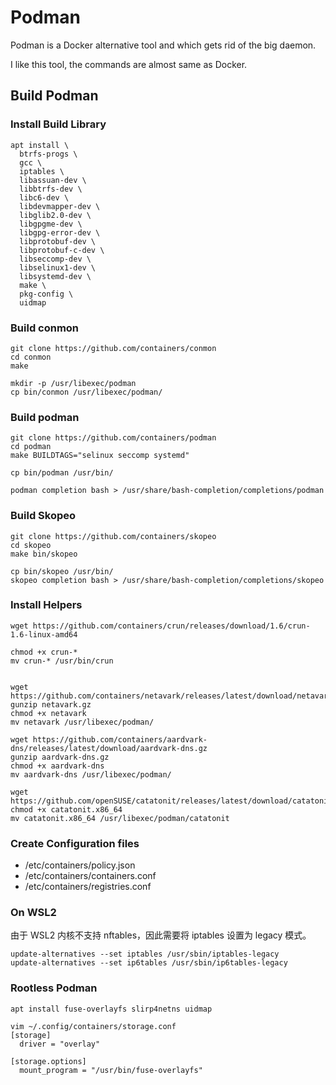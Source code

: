 # Podman

Podman is a Docker alternative tool and which gets rid of the big daemon.

I like this tool, the commands are almost same as Docker.

## Build Podman

### Install Build Library

```
apt install \
  btrfs-progs \
  gcc \
  iptables \
  libassuan-dev \
  libbtrfs-dev \
  libc6-dev \
  libdevmapper-dev \
  libglib2.0-dev \
  libgpgme-dev \
  libgpg-error-dev \
  libprotobuf-dev \
  libprotobuf-c-dev \
  libseccomp-dev \
  libselinux1-dev \
  libsystemd-dev \
  make \
  pkg-config \
  uidmap
```

### Build conmon

```
git clone https://github.com/containers/conmon
cd conmon
make

mkdir -p /usr/libexec/podman
cp bin/conmon /usr/libexec/podman/
```

### Build podman

```
git clone https://github.com/containers/podman
cd podman
make BUILDTAGS="selinux seccomp systemd"

cp bin/podman /usr/bin/

podman completion bash > /usr/share/bash-completion/completions/podman
```

### Build Skopeo

```
git clone https://github.com/containers/skopeo
cd skopeo
make bin/skopeo

cp bin/skopeo /usr/bin/
skopeo completion bash > /usr/share/bash-completion/completions/skopeo
```

### Install Helpers

```
wget https://github.com/containers/crun/releases/download/1.6/crun-1.6-linux-amd64

chmod +x crun-*
mv crun-* /usr/bin/crun


wget https://github.com/containers/netavark/releases/latest/download/netavark.gz
gunzip netavark.gz
chmod +x netavark
mv netavark /usr/libexec/podman/

wget https://github.com/containers/aardvark-dns/releases/latest/download/aardvark-dns.gz
gunzip aardvark-dns.gz
chmod +x aardvark-dns
mv aardvark-dns /usr/libexec/podman/

wget https://github.com/openSUSE/catatonit/releases/latest/download/catatonit.x86_64
chmod +x catatonit.x86_64
mv catatonit.x86_64 /usr/libexec/podman/catatonit
```

### Create Configuration files

* /etc/containers/policy.json
* /etc/containers/containers.conf
* /etc/containers/registries.conf

### On WSL2

由于 WSL2 内核不支持 nftables，因此需要将 iptables 设置为 legacy 模式。

```
update-alternatives --set iptables /usr/sbin/iptables-legacy
update-alternatives --set ip6tables /usr/sbin/ip6tables-legacy
```

### Rootless Podman

```
apt install fuse-overlayfs slirp4netns uidmap

vim ~/.config/containers/storage.conf
[storage]
  driver = "overlay"

[storage.options]
  mount_program = "/usr/bin/fuse-overlayfs"
```
